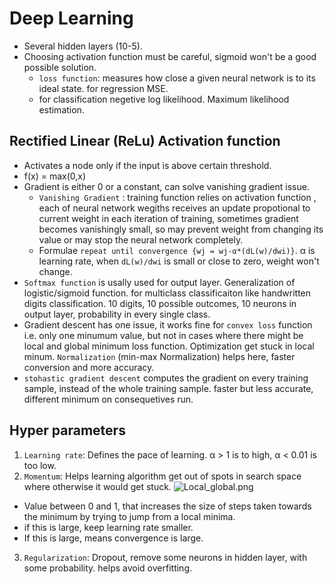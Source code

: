 # Deep Learning
- Several hidden layers (10-5).
- Choosing activation function must be careful, sigmoid won't be a good possible solution.
    - `loss function`: measures how close a given neural network is to its ideal state. for regression MSE.
    - for classification negetive log likelihood. Maximum likelihood estimation. 

## Rectified Linear (ReLu) Activation function
- Activates a node only if the input is above certain threshold.
- f(x) = max(0,x)
- Gradient is either 0 or a constant, can solve vanishing gradient issue.
    - `Vanishing Gradient` : training function relies on activation function , each of neural network wegiths receives an update propotional to current weight in each iteration of training, sometimes gradient becomes vanishingly small, so may prevent weight from changing its value or may stop the neural network completely.
    - Formulae `repeat until convergence {wj = wj-α*(dL(w)/dwi)}`. α is learning rate, when `dL(w)/dwi` is small or close to zero, weight won't change.
- `Softmax function` is usally used for output layer. Generalization of logistic/sigmoid function. for multiclass classificaiton like handwritten digits classification. 10 digits, 10 possible outcomes, 10 neurons in output layer, probability in every single class.
- Gradient descent has one issue, it works fine for `convex loss` function i.e. only one minumum value, but not in cases where there might be local and global minimum loss function. Optimization get stuck in local minum. `Normalization` (min-max Normalization) helps here, faster conversion and more accuracy.
- `stohastic gradient descent` computes the gradient on every training sample, instead of the whole training sample. faster but less accurate, different minimum on consequetives run.

## Hyper parameters
1. `Learning rate`: Defines the pace of learning. α > 1 is to high, α < 0.01 is too low.
2. `Momentum`: Helps learning algorithm get out of spots in search space where otherwise it would get stuck.
![Local_global.png](./Local_global.png)
- Value between 0 and  1, that increases the size of steps taken towards the minimum by trying to jump from a local minima.
- if this is large, keep learning rate smaller.
- If this is large, means convergence is large.
3. `Regularization`: Dropout, remove some neurons in hidden layer, with some probability. helps avoid overfitting.
